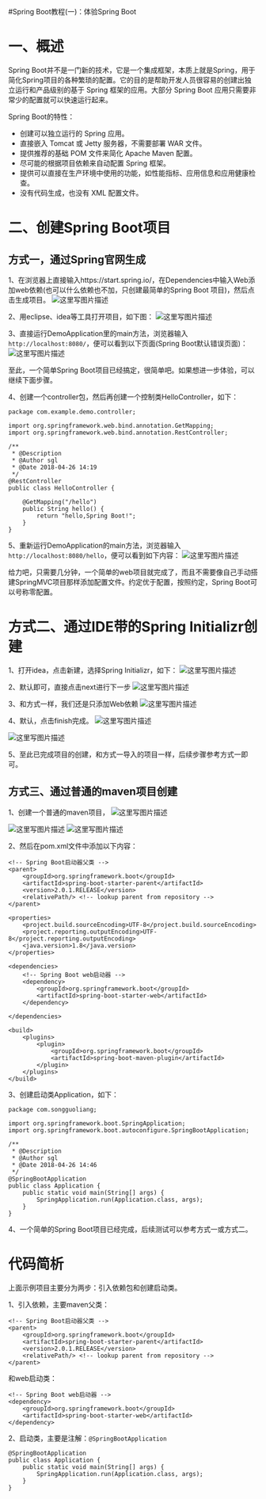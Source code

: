 #Spring Boot教程(一)：体验Spring Boot




# 一、概述

Spring Boot并不是一门新的技术，它是一个集成框架，本质上就是Spring，用于简化Spring项目的各种繁琐的配置。它的目的是帮助开发人员很容易的创建出独立运行和产品级别的基于 Spring 框架的应用。大部分 Spring Boot 应用只需要非常少的配置就可以快速运行起来。

Spring Boot的特性：

- 创建可以独立运行的 Spring 应用。
- 直接嵌入 Tomcat 或 Jetty 服务器，不需要部署 WAR 文件。
- 提供推荐的基础 POM 文件来简化 Apache Maven 配置。
- 尽可能的根据项目依赖来自动配置 Spring 框架。
- 提供可以直接在生产环境中使用的功能，如性能指标、应用信息和应用健康检查。
- 没有代码生成，也没有 XML 配置文件。

# 二、创建Spring Boot项目

## 方式一，通过Spring官网生成
1、在浏览器上直接输入https://start.spring.io/，在Dependencies中输入Web添加web依赖(也可以什么依赖也不加，只创建最简单的Spring Boot 项目)，然后点击生成项目。
![这里写图片描述](images/0001.png)

2、用eclipse、idea等工具打开项目，如下图：
![这里写图片描述](images/0002.png)

3、直接运行DemoApplication里的main方法，浏览器输入`http://localhost:8080/`，便可以看到以下页面(Spring Boot默认错误页面)：
![这里写图片描述](images/0003.png)

至此，一个简单Spring Boot项目已经搞定，很简单吧。如果想进一步体验，可以继续下面步骤。

4、创建一个controller包，然后再创建一个控制类HelloController，如下：
```
package com.example.demo.controller;

import org.springframework.web.bind.annotation.GetMapping;
import org.springframework.web.bind.annotation.RestController;

/**
 * @Description
 * @Author sgl
 * @Date 2018-04-26 14:19
 */
@RestController
public class HelloController {

    @GetMapping("/hello")
    public String hello() {
        return "hello,Spring Boot!";
    }
}

```

5、重新运行DemoApplication的main方法，浏览器输入`http://localhost:8080/hello`，便可以看到如下内容：
![这里写图片描述](images/0004.png)

给力吧，只需要几分钟，一个简单的web项目就完成了，而且不需要像自己手动搭建SpringMVC项目那样添加配置文件。约定优于配置，按照约定，Spring Boot可以号称零配置。

# 方式二、通过IDE带的Spring Initializr创建

1、打开idea，点击新建，选择Spring Initializr，如下：
![这里写图片描述](images/0005.png)

2、默认即可，直接点击next进行下一步
![这里写图片描述](images/0006.png)

3、和方式一样，我们还是只添加Web依赖
![这里写图片描述](images/0007.png)

4、默认，点击finish完成。
![这里写图片描述](images/0008.png)

![这里写图片描述](images/0009.png)

5、至此已完成项目的创建，和方式一导入的项目一样，后续步骤参考方式一即可。


## 方式三、通过普通的maven项目创建

1、创建一个普通的maven项目，
![这里写图片描述](images/0010.png)

![这里写图片描述](images/0011.png)
![这里写图片描述](images/0012.png)

2、然后在pom.xml文件中添加以下内容：
```
<!-- Spring Boot启动器父类 -->
<parent>
    <groupId>org.springframework.boot</groupId>
    <artifactId>spring-boot-starter-parent</artifactId>
    <version>2.0.1.RELEASE</version>
    <relativePath/> <!-- lookup parent from repository -->
</parent>

<properties>
    <project.build.sourceEncoding>UTF-8</project.build.sourceEncoding>
    <project.reporting.outputEncoding>UTF-8</project.reporting.outputEncoding>
    <java.version>1.8</java.version>
</properties>

<dependencies>
    <!-- Spring Boot web启动器 -->
    <dependency>
        <groupId>org.springframework.boot</groupId>
        <artifactId>spring-boot-starter-web</artifactId>
    </dependency>

</dependencies>

<build>
    <plugins>
        <plugin>
            <groupId>org.springframework.boot</groupId>
            <artifactId>spring-boot-maven-plugin</artifactId>
        </plugin>
    </plugins>
</build>
```
3、创建启动类Application，如下：
```
package com.songguoliang;

import org.springframework.boot.SpringApplication;
import org.springframework.boot.autoconfigure.SpringBootApplication;

/**
 * @Description
 * @Author sgl
 * @Date 2018-04-26 14:46
 */
@SpringBootApplication
public class Application {
    public static void main(String[] args) {
        SpringApplication.run(Application.class, args);
    }
}

```
4、一个简单的Spring Boot项目已经完成，后续测试可以参考方式一或方式二。


# 代码简析

上面示例项目主要分为两步：引入依赖包和创建启动类。

1、引入依赖，主要maven父类：
```
<!-- Spring Boot启动器父类 -->
<parent>
    <groupId>org.springframework.boot</groupId>
    <artifactId>spring-boot-starter-parent</artifactId>
    <version>2.0.1.RELEASE</version>
    <relativePath/> <!-- lookup parent from repository -->
</parent>
```
和web启动类：
```
<!-- Spring Boot web启动器 -->
<dependency>
    <groupId>org.springframework.boot</groupId>
    <artifactId>spring-boot-starter-web</artifactId>
</dependency>
```

2、启动类，主要是注解：`@SpringBootApplication`
```
@SpringBootApplication 
public class Application {
    public static void main(String[] args) {
        SpringApplication.run(Application.class, args);
    }
}

```



